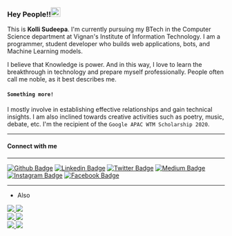 ### Hey People!!<img src="https://github.com/TheDudeThatCode/TheDudeThatCode/blob/master/Assets/Handshake.gif" width="22px">
This is **Kolli Sudeepa**. I'm currently pursuing my BTech in the Computer Science department at Vignan's Institute of Information Technology. I am a programmer, student developer who builds web applications, bots, and Machine Learning models. 

I believe that Knowledge is power. And in this way, I love to learn the breakthrough in technology and prepare myself professionally. People often call me noble, as it best describes me.

#### `Something more!`
I mostly involve in establishing effective relationships and gain technical insights. I am also inclined towards creative activities such as poetry, music, debate, etc.
I'm the recipient of the `Google APAC WTM Scholarship 2020`.
____________________________________________________________________________________________________________________________________

#### **Connect with me**
___________________________________________________________________________________________________________________________________
[![Github Badge](https://img.shields.io/badge/Follow-blue?style=social&logo=Github&link=https://github.com/SudeepaNoble)](https://github.com/SudeepaNoble)
[![Linkedin Badge](https://img.shields.io/badge/-Kolli%20Sudeepa-blue?style=social&logo=Linkedin&logoColor=blue&link=https://www.linkedin.com/in/sudeepanoble/)]([https://www.linkedin.com/in/sudeepanoble/)
[![Twitter Badge](http://img.shields.io/badge/-@i_sudeepa-1ca0f1?style=social&logo=twitter&logoColor=blue&link=https://twitter.com/i_sudeepa)](https://twitter.com/i_sudeepa)
[![Medium Badge](https://img.shields.io/badge/@iamsvedant-blue?style=social&logo=Medium&link=https://medium.com/@sudeepa.kolli)](https://medium.com/@sudeepa.kolli)
[![Instagram Badge](https://img.shields.io/badge/Kolli%20SSudeepa-blue?style=social&logo=Instagram&link=https://www.instagram.com/i_noble.sudeepa/)](https://www.instagram.com/i_noble.sudeepa/)
[![Facebook Badge](https://img.shields.io/badge/-Kolli%20Sudeepa-blue?style=social&logo=Facebook&link=https://m.facebook.com/sudeepa.kolli)](https://m.facebook.com/sudeepa.kolli)
___________________________________________________________________________________________________________________________________
- Also

<a href=https://www.womentechmakers.com/>
   <img src=https://img.shields.io/badge/Google_WTM-Scholar-brightgreen>
</a>
<a href=https://twitter.com/GDGVizag>
   <img src=https://img.shields.io/badge/GDGVizag-Developing Team-red>
</a>
</br>
<a href=https://www.girlscript.tech/home>
   <img src=https://img.shields.io/badge/GirlScript_Vizag-Techinical_Team-brightgreen>
</a>
<a href=https://auth.geeksforgeeks.org/college/vignans-institute-of-information-technology-viit-visakhapatnam>
   <img src=https://img.shields.io/badge/GeeksforGeeks-Campus_Mantri-brightgreen>
</a>
</br>
<a href=https://www.linkedin.com/in/smartbridge-educational-services-6755ab119/>
   <img src=https://img.shields.io/badge/SmartBridge-ML_Intern-brightgreen>
</a>
<a href=https://twitter.com/WTMVizag>
   <img src=https://img.shields.io/badge/WTMVizag-Volunteer-brightgreen>
</a>
